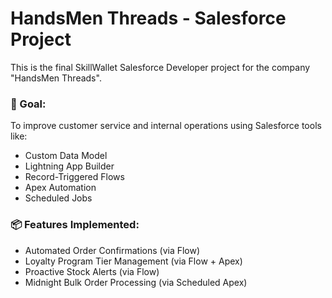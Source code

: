 # HandsMen Threads - Salesforce Project

This is the final SkillWallet Salesforce Developer project for the company "HandsMen Threads".

### 🎯 Goal:
To improve customer service and internal operations using Salesforce tools like:
- Custom Data Model
- Lightning App Builder
- Record-Triggered Flows
- Apex Automation
- Scheduled Jobs

### 📦 Features Implemented:
- Automated Order Confirmations (via Flow)
- Loyalty Program Tier Management (via Flow + Apex)
- Proactive Stock Alerts (via Flow)
- Midnight Bulk Order Processing (via Scheduled Apex)

